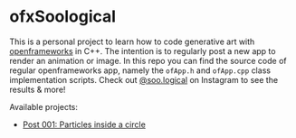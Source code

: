 # ofxSoological

This is a personal project to learn how to code generative art with [openframeworks](https://openframeworks.cc/) in C++. The intention is to regularly post a new app to render an animation or image. In this repo you can find the source code of regular openframeworks app, namely the `ofApp.h` and `ofApp.cpp` class implementation scripts. Check out [@soo.logical](https://www.instagram.com/soo.logical/) on Instagram to see the results & more!

Available projects:
- [Post 001: Particles inside a circle](post001/README.md)
